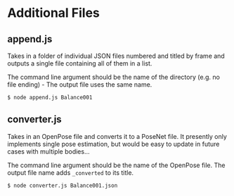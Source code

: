 # Additional Files

## append.js
Takes in a folder of individual JSON files numbered and titled by frame and outputs a single file containing all of them in a list.

The command line argument should be the name of the directory (e.g. no file ending) - The output file uses the same name.

```bash
$ node append.js Balance001
```

## converter.js
Takes in an OpenPose file and converts it to a PoseNet file. It presently only implements single pose estimation, but would be easy to update in future cases with multiple bodies...

The command line argument should be the name of the OpenPose file. The output file name adds `_converted` to its title.

```bash
$ node converter.js Balance001.json
```
